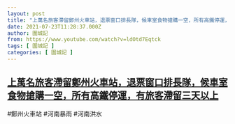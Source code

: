 ```yaml
---
layout: post
title: "上萬名旅客滯留鄭州火車站，退票窗口排長隊，候車室食物搶購一空，所有高鐵停運，有旅客滯留三天以上"
date: 2021-07-23T11:28:37.000Z
author: 圍城記
from: https://www.youtube.com/watch?v=ldOtd7Eqtck
tags: [ 圍城記 ]
categories: [ 圍城記 ]
---
```

<!--1627039717000-->
[上萬名旅客滯留鄭州火車站，退票窗口排長隊，候車室食物搶購一空，所有高鐵停運，有旅客滯留三天以上](https://www.youtube.com/watch?v=ldOtd7Eqtck)
------

<div>
#鄭州火車站 #河南暴雨 #河南洪水
</div>
